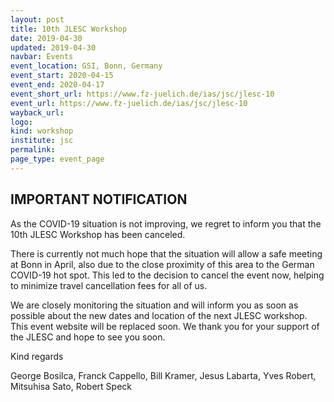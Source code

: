 ```yaml
---
layout: post
title: 10th JLESC Workshop
date: 2019-04-30
updated: 2019-04-30
navbar: Events
event_location: GSI, Bonn, Germany
event_start: 2020-04-15
event_end: 2020-04-17
event_short_url: https://www.fz-juelich.de/ias/jsc/jlesc-10
event_url: https://www.fz-juelich.de/ias/jsc/jlesc-10
wayback_url:
logo:
kind: workshop
institute: jsc
permalink:
page_type: event_page
---
```


## IMPORTANT NOTIFICATION

As the COVID-19 situation is not improving, we regret to inform you that the 10th JLESC Workshop has been canceled.

There is currently not much hope that the situation will allow a safe meeting at Bonn in
April, also due to the close proximity of this area to the German COVID-19 hot spot. This led to the decision to cancel
the event now, helping to minimize travel cancellation fees for all of us.

We are closely monitoring the situation and will inform you as soon as possible about the new dates and location of the
next JLESC workshop. This event website will be replaced soon. We thank you for your support of the JLESC and hope to see you soon.

Kind regards

George Bosilca, Franck Cappello, Bill Kramer, Jesus Labarta, Yves Robert, Mitsuhisa Sato, Robert Speck

<!--
The workshop gathers leading researchers in high-performance computing from the JLESC partners INRIA,
the University of Illinois, Argonne National Laboratory, Barcelona Supercomputing Center,
Jülich Supercomputing Centre, RIKEN Center for Computational Science and the University of Tennessee
to explore the most recent and critical issues in advancing the field of HPC from petascale to the extreme scale era.

The workshop will feature sessions on these seven central topics:

  * Applications and mini-apps
  * Parallel Programming models and runtime
  * Performance tools
  * Resilience
  * Big Data, I/O and in-situ visualization
  * Numerical methods and algorithms
  * Advanced architectures

A key objective of the workshop is to foster the existing collaborations and inform the workshop attendees of their respective progress, as well as identify new research collaborations and establish a roadmap
for their implementation.

The workshop is open to Illinois, INRIA, ANL, BSC, JSC, R-CCS and UTK faculties, researchers,
engineers and students who want to learn more about Exascale Computing and beyond. Contact your local executive director if you are interested in attending.

The event's website can be found [here](https://www.fz-juelich.de/ias/jsc/jlesc-10).
-->
